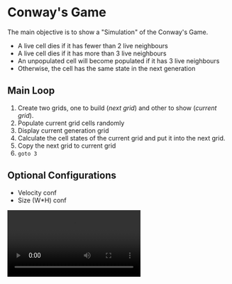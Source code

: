 # Conway's Game
The main objective is to show a "Simulation" of the Conway's Game.

 - A live cell dies if it has fewer than 2 live neighbours
 - A live cell dies if it has more than 3 live neighbours
 - An unpopulated cell will become populated if it has 3 live neighbours
 - Otherwise, the cell has the same state in the next generation

## Main Loop

1. Create two grids, one to build (*next grid*) and other to show (*current grid*).
2. Populate current grid cells randomly
3. Display current generation grid 
4. Calculate the cell states of the current grid and put it into the next grid.
5. Copy the next grid to current grid
6. `goto 3`

## Optional Configurations
 - Velocity conf
 - Size (W*H) conf


<video>
<source src="./assets/out2.mp4" type="video/mp4">
</video>